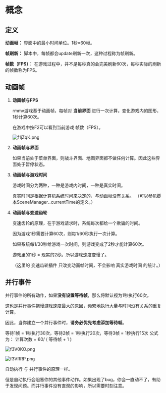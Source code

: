 <!--
 * @Author: your name
 * @Date: 2021-08-03 15:32:32
 * @LastEditTime: 2021-08-09 11:40:38
 * @LastEditors: Please set LastEditors
 * @Description: In User Settings Edit
 * @FilePath: \gitbook_books\chapter-0\动画帧.md
-->

# 概念

## 定义

**动画帧：** 界面中的最小时间单位。1秒=60帧。

**帧刷新：** 脚本中，每帧都会update刷新一次，这种过程称为帧刷新。

**帧数（FPS）：** 在游戏过程中，并不是每秒真的会完美刷新60次，每秒实际的刷新的帧数称为FPS。

## 动画帧

1. **动画帧与FPS**

    rmmv游戏基于动画帧，每帧对 **当前界面** 进行一次计算，变化游戏内的图形，1秒计算60次。

    在游戏中按F2可以看到当前游戏 帧数（FPS）。

    ![f1jZqK.png](https://z3.ax1x.com/2021/08/09/f1jZqK.png#pic_center)

2. **动画帧与界面**

    如果当前处于菜单界面，则战斗界面、地图界面都不做任何计算。因此这些界面处于暂停状态。

3. **动画帧与游戏时间**

    游戏时间分为两种，一种是游戏内时间，一种是真实时间。

    真实时间是根据计算机系统时间来决定的，与动画帧没有关系。
    （可以参见脚本SceneManager._currentTime的定义。）

4. **动画帧与变速齿轮**

    变速齿轮的原理，在于游戏请求时，系统每次都给一个欺骗的时间。

    因为游戏1秒需要计算60次，则每1/60秒执行一次计算。

    如果系统每1/30秒给游戏一次时间，则游戏变成了2秒才能计算60次。

    游戏里的1秒 = 现实的2秒。所以游戏速度变慢了。

    （这里的 变速齿轮插件 只改变动画帧时间，不会影响 真实游戏时间 的统计。）

## 并行事件

并行事件的所有动作，如果**没有设置等待帧**，那么将默认视为1秒执行60次。

这也是并行事件拖慢游戏速度最大的原因，频繁地执行大量与时间没有关系的重复计算。

因此，当你建立一个并行事件时，**请务必优先考虑添加等待帧**。

等待1帧 = 1秒执行30次，等待2帧 = 1秒执行20次，等待3帧 = 1秒执行15次
公式为： 计算次数 = 60/ ( 等待帧 + 1 )

![f3V0KO.png](https://z3.ax1x.com/2021/08/09/f3V0KO.png#pic_center)

![f3VRRP.png](https://z3.ax1x.com/2021/08/09/f3VRRP.png#pic_center)

自动执行 与 并行事件的原理一样。

但是自动执行会阻塞你的其他事件动作。如果出现了bug，你会一直动不了，有助于发现问题。而并行事件没有直观的影响，所以需要时刻注意。
